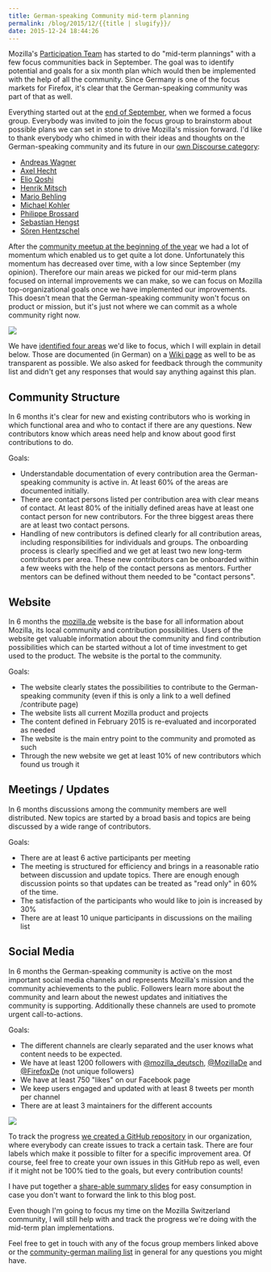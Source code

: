 ```yaml
---
title: German-speaking Community mid-term planning
permalink: /blog/2015/12/{{title | slugify}}/
date: 2015-12-24 18:44:26
---
```


Mozilla's [Participation Team](https://wiki.mozilla.org/Participation) has started to do "mid-term plannings" with a few focus communities back in September. The goal was to identify potential and goals for a six month plan which would then be implemented with the help of all the community. Since Germany is one of the focus markets for Firefox, it's clear that the German-speaking community was part of that as well.

<!-- excerpt -->

Everything started out at the [end of September](https://groups.google.com/forum/#!topic/mozilla.community.german/d4RehRw08uo), when we formed a focus group. Everybody was invited to join the focus group to brainstorm about possible plans we can set in stone to drive Mozilla's mission forward. I'd like to thank everybody who chimed in with their ideas and thoughts on the German-speaking community and its future in our [own Discourse category](https://discourse.mozilla-community.org/c/communities/german-vision):

*   [Andreas Wagner](https://mozillians.org/en-US/u/TheOne/)
*   [Axel Hecht](https://mozillians.org/en-US/u/Pike/)
*   [Elio Qoshi](https://mozillians.org/en-US/u/elioqoshi/)
*   [Henrik Mitsch](https://mozillians.org/en-US/u/henx/)
*   [Mario Behling](https://mozillians.org/en-US/u/mb/)
*   [Michael Kohler](https://mozillians.org/en-US/u/mkohler/)
*   [Philippe Brossard](https://mozillians.org/en-US/u/phil982/)
*   [Sebastian Hengst](https://mozillians.org/en-US/u/Archaeopteryx/)
*   [Sören Hentzschel](https://mozillians.org/en-US/u/soeren.hentzschel/)

After the [community meetup at the beginning of the year](https://mkohler.dev/blog/2015/02/treffen-der-deutschsprachigen-mozilla-gemeinschaft-tag-0-(de-en)/) we had a lot of momentum which enabled us to get quite a lot done. Unfortunately this momentum has decreased over time, with a low since September (my opinion). Therefore our main areas we picked for our mid-term plans focused on internal improvements we can make, so we can focus on Mozilla top-organizational goals once we have implemented our improvements. This doesn't mean that the German-speaking community won't focus on product or mission, but it's just not where we can commit as a whole community right now.

![](https://farm1.staticflickr.com/736/22650181676_fa012408d4_z_d.jpg)

We have [identified four areas](https://discourse.mozilla-community.org/t/auswahl-der-ziele/5047/3) we'd like to focus, which I will explain in detail below. Those are documented (in German) on a [Wiki page](https://wiki.mozilla.org/De/2016) as well to be as transparent as possible. We also asked for feedback through the community list and didn't get any responses that would say anything against this plan.

## Community Structure

In 6 months it's clear for new and existing contributors who is working in which functional area and who to contact if there are any questions. New contributors know which areas need help and know about good first contributions to do.

Goals:

*   Understandable documentation of every contribution area the German-speaking community is active in. At least 60% of the areas are documented initially.
*   There are contact persons listed per contribution area with clear means of contact. At least 80% of the initially defined areas have at least one contact person for new contributors. For the three biggest areas there are at least two contact persons.
*   Handling of new contributors is defined clearly for all contribution areas, including responsibilities for individuals and groups. The onboarding process is clearly specified and we get at least two new long-term contributors per area. These new contributors can be onboarded within a few weeks with the help of the contact persons as mentors. Further mentors can be defined without them needed to be "contact persons".

## Website

In 6 months the [mozilla.de](http://www.mozilla.de) website is the base for all information about Mozilla, its local community and contribution possibilities. Users of the website get valuable information about the community and find contribution possibilities which can be started without a lot of time investment to get used to the product. The website is the portal to the community.

Goals:

*   The website clearly states the possibilities to contribute to the German-speaking community (even if this is only a link to a well defined /contribute page)
*   The website lists all current Mozilla product and projects
*   The content defined in February 2015 is re-evaluated and incorporated as needed
*   The website is the main entry point to the community and promoted as such
*   Through the new website we get at least 10% of new contributors which found us trough it

## Meetings / Updates

In 6 months discussions among the community members are well distributed. New topics are started by a broad basis and topics are being discussed by a wide range of contributors.

Goals:

*   There are at least 6 active participants per meeting
*   The meeting is structured for efficiency and brings in a reasonable ratio between discussion and update topics. There are enough enough discussion points so that updates can be treated as "read only" in 60% of the time.
*   The satisfaction of the participants who would like to join is increased by 30%
*   There are at least 10 unique participants in discussions on the mailing list

## Social Media

In 6 months the German-speaking community is active on the most important social media channels and represents Mozilla's mission and the community achievements to the public. Followers learn more about the community and learn about the newest updates and initiatives the community is supporting. Additionally these channels are used to promote urgent call-to-actions.

Goals:

*   The different channels are clearly separated and the user knows what content needs to be expected.
*   We have at least 1200 followers with [@mozilla_deutsch](https://twitter.com/mozilla_deutsch), [@MozillaDe](https://twitter.com/mozillade) and [@FirefoxDe](https://twitter.com/firefoxde) (not unique followers)
*   We have at least 750 "likes" on our Facebook page
*   We keep users engaged and updated with at least 8 tweets per month per channel
*   There are at least 3 maintainers for the different accounts

![](https://farm9.staticflickr.com/8605/16404178707_c37bd448af_z_d.jpg)

To track the progress [we created a GitHub repository](https://github.com/MozillaDE/ziele2016/issues) in our organization, where everybody can create issues to track a certain task. There are four labels which make it possible to filter for a specific improvement area. Of course, feel free to create your own issues in this GitHub repo as well, even if it might not be 100% tied to the goals, but every contribution counts!

I have put together a [share-able summary slides](https://docs.google.com/presentation/d/1v4Lfo4ypGMj2N-oGXbnrpSEt8gOMAFF5bvmdZQx5Ahs/edit?usp=sharing) for easy consumption in case you don't want to forward the link to this blog post.

Even though I'm going to focus my time on the Mozilla Switzerland community, I will still help with and track the progress we're doing with the mid-term plan implementations.

Feel free to get in touch with any of the focus group members linked above or the [community-german mailing list](https://lists.mozilla.org/listinfo/community-german) in general for any questions you might have.
